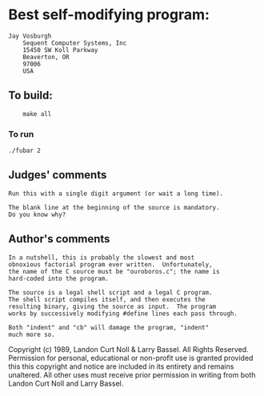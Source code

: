 # Best self-modifying program:

	Jay Vosburgh
        Sequent Computer Systems, Inc
        15450 SW Koll Parkway
        Beaverton, OR
        97006
        USA

## To build:

        make all

### To run

	./fubar 2

## Judges' comments

	Run this with a single digit argument (or wait a long time).

	The blank line at the beginning of the source is mandatory.
	Do you know why?

## Author's comments

	In a nutshell, this is probably the slowest and most
	obnoxious factorial program ever written.  Unfortunately, 
	the name of the C source must be "ouroboros.c"; the name is 
	hard-coded into the program.  

	The source is a legal shell script and a legal C program.  
	The shell script compiles itself, and then executes the
	resulting binary, giving the source as input.  The program 
	works by successively modifying #define lines each pass through.

	Both "indent" and "cb" will damage the program, "indent" 
	much more so.

Copyright (c) 1989, Landon Curt Noll & Larry Bassel.
All Rights Reserved.  Permission for personal, educational or non-profit use is
granted provided this this copyright and notice are included in its entirety
and remains unaltered.  All other uses must receive prior permission in writing
from both Landon Curt Noll and Larry Bassel.
